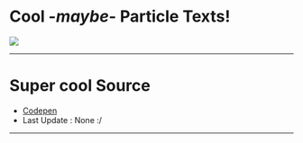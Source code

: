 # Cool -*maybe*- Particle Texts!

<img src="https://alfred.is-inside.me/t5NfC2Ef.png">

<hr></hr>

# Super cool Source
- <a href="https://codepen.io/Gthibaud/pen/pyeNKj">Codepen</a>
- Last Update : None :/

<hr></hr>

